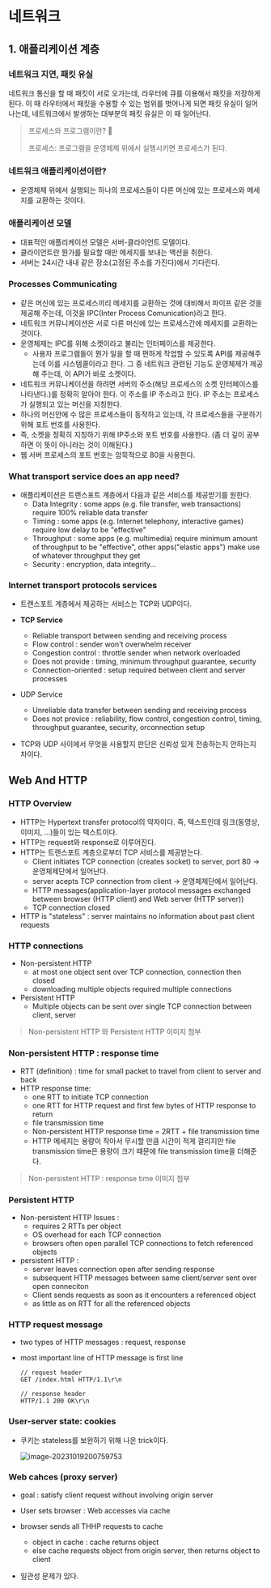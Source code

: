 # 네트워크

## 1. 애플리케이션 계층

### 네트워크 지연, 패킷 유실

네트워크 통신을 할 때 패킷이 서로 오가는데, 라우터에 큐를 이용해서 패킷을 저장하게 된다. 이 때 라우터에서 패킷을 수용할 수 있는 범위를 벗어나게 되면 패킷 유실이 일어나는데, 네트워크에서 발생하는 대부분의 패킷 유실은 이 때 일어난다.

> 프로세스와 프로그램이란? 🤔
>
> 프로세스: 프로그램을 운영체제 위에서 실행시키면 프로세스가 된다.

### 네트워크 애플리케이션이란?

* 운영체제 위에서 실행되는 하나의 프로세스들이 다른 머신에 있는 프로세스와 메세지를 교환하는 것이다.

### 애플리케이션 모델

* 대표적인 애플리케이션 모델은 서버-클라이언트 모델이다.
* 클라이언트란 뭔가를 필요할 때만 메세지를 보내는 액션을 취한다.
* 서버는 24시간 내내 같은 장소(고정된 주소를 가진다)에서 기다린다.

### Processes Communicating

* 같은 머신에 있는 프로세스끼리 메세지를 교환하는 것에 대비해서 파이프 같은 것을 제공해 주는데, 이것을 IPC(Inter Process Comunication)라고 한다.
* 네트워크 커뮤니케이션은 서로 다른 머신에 있는 프로세스간에 메세지를 교환하는 것이다.
* 운영체제는 IPC를 위해 소켓이라고 불리는 인터페이스를 제공한다.
  * 사용자 프로그램들이 뭔가 일을 할 때 편하게 작업할 수 있도록 API를 제공해주는데 이를 시스템콜이라고 한다. 그 중 네트워크 관련된 기능도 운영체제가 제공해 주는데, 이 API가 바로 소켓이다.
* 네트워크 커뮤니케이션을 하려면 서버의 주소(해당 프로세스의 소켓 인터페이스를 나타낸다.)를 정확히 알아야 한다. 이 주소를 IP 주소라고 한다. IP 주소는 프로세스가 실행되고 있는 머신을 지칭한다.
* 하나의 머신안에 수 많은 프로세스들이 동작하고 있는데, 각 프로세스들을 구분하기 위해 포트 번호를 사용한다.
* 즉, 소켓을 정확히 지칭하기 위해 IP주소와 포트 번호를 사용한다. (좀 더 깊이 공부하면 이 뜻이 아니라는 것이 이해된다.)
* 웹 서버 프로세스의 포트 번호는 암묵적으로 80을 사용한다.

### What transport service does an app need?

* 애플리케이션은 트랜스포트 계층에서 다음과 같은 서비스를 제공받기를 원한다.
  * Data Integrity : some apps (e.g. file transfer, web transactions) require 100% reliable data transfer
  * Timing : some apps (e.g. Internet telephony, interactive games) require low delay to be "effective"
  * Throughput : some apps (e.g. multimedia) require minimum amount of throughput to be "effective", other apps("elastic apps") make use of whatever throughput they get
  * Security : encryption, data integrity...

### Internet transport protocols services

* 트랜스포트 계층에서 제공하는 서비스는 TCP와 UDP이다.

* **TCP Service**
  * Reliable transport between sending and receiving process
  * Flow control : sender won't overwhelm receiver
  * Congestion control : throttle sender when network overloaded
  * Does not provide : timing, minimum throughput guarantee, security
  * Connection-oriented : setup required between client and server processes
* UDP Service
  * Unreliable data transfer between sending and receiving process
  * Does not provice : reliability, flow control, congestion control, timing, throughput guarantee, security, orconnection setup
* TCP와 UDP 사이에서 무엇을 사용할지 판단은 신뢰성 있게 전송하는지 안하는지 차이다.



## Web And HTTP

### HTTP Overview

* HTTP는 Hypertext transfer protocol의 약자이다. 즉, 텍스트인데 링크(동영상, 이미지, ...)들이 있는 텍스트이다.
* HTTP는 request와 response로 이루어진다.
* HTTP는 트랜스포트 계층으로부터 TCP 서비스를 제공받는다.
  * Client initiates TCP connection (creates socket) to server, port 80 -> 운영체제단에서 일어난다.
  * server acepts TCP connection from client -> 운영체제단에서 일어난다.
  * HTTP messages(application-layer protocol messages exchanged between browser (HTTP client) and Web server (HTTP server))
  * TCP connection closed
* HTTP is "stateless" : server maintains no information about past client requests

### HTTP connections

* Non-persistent HTTP
  * at most one object sent over TCP connection, connection then closed
  * downloading multiple objects required multiple connections
* Persistent HTTP
  * Multiple objects can be sent over single TCP connection between client, server

> Non-persistent HTTP 와 Persistent HTTP 이미지 첨부

### Non-persistent HTTP : response time

* RTT (definition) : time for small packet to travel from client to server and back
* HTTP response time:
  * one RTT to initiate TCP connection
  * one RTT for HTTP request and first few bytes of HTTP response to return
  * file transmission time
  * Non-persistent HTTP response time = 2RTT + file transmission time
  * HTTP 메세지는 용량이 작아서 무시할 만큼 시간이 적게 걸리지만 file transmission time은 용량이 크기 때문에 file transmission time을 더해준다.

> Non-persistent HTTP : response time 이미지 첨부

### Persistent HTTP

* Non-persistent HTTP Issues :
  * requires 2 RTTs per object
  * OS overhead for each TCP connection
  * browsers often open parallel TCP connections to fetch referenced objects
* persistent HTTP :
  * server leaves connection open after sending response
  * subsequent HTTP messages between same client/server sent over open conneciton
  * Client sends requests as soon as it encounters a referenced object
  * as little as on RTT for all the referenced objects

### HTTP request message

* two types of HTTP messages : request, response

* most important line of HTTP message is first line

  ```
  // request header
  GET /index.html HTTP/1.1\r\n
  
  // response header
  HTTP/1.1 200 OK\r\n
  ```

### User-server state: cookies

* 쿠키는 stateless를 보완하기 위해 나온 trick이다.

  ![image-20231019200759753](./images/image-20231019200759753.png)

### Web cahces (proxy server)

* goal : satisfy client request without involving origin server
* User sets browser : Web accesses via cache
* browser sends all THHP requests to cache
  * object in cache : cache returns object
  * else cache requests object from origin server, then returns object to client

* 일관성 문제가 있다.


